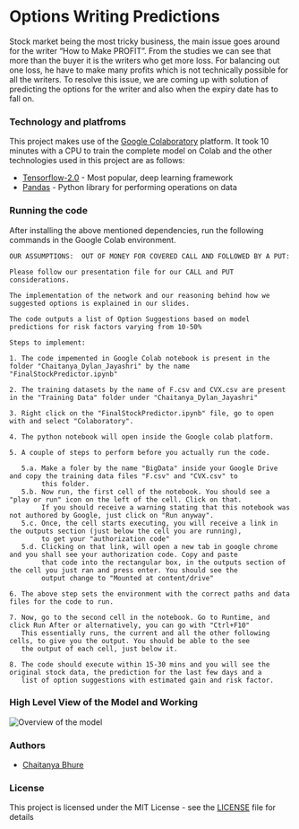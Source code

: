 # Options Writing Predictions

Stock market being the most tricky business, the main issue goes around for the writer “How to Make PROFIT”. From the studies we can see that more than the buyer it is the writers who get more loss. For balancing out one loss, he have to make many profits which is not technically possible for all the writers. To resolve this issue, we are coming up with solution of predicting the options for the writer and also when the expiry date has to fall on.

### Technology and platfroms

This project makes use of the [Google Colaboratory](https://colab.research.google.com/notebooks/welcome.ipynb#recent=true) platform. It took 10 minutes with a CPU to train the complete model on Colab and the other technologies used in this project are as follows:

* [Tensorflow-2.0](https://www.tensorflow.org/) - Most popular, deep learning framework
* [Pandas](https://pandas.pydata.org/) - Python library for performing operations on data

### Running the code

After installing the above mentioned dependencies, run the following commands in the Google Colab environment.

```
OUR ASSUMPTIONS:  OUT OF MONEY FOR COVERED CALL AND FOLLOWED BY A PUT:

Please follow our presentation file for our CALL and PUT considerations.

The implementation of the network and our reasoning behind how we suggested options is explained in our slides.

The code outputs a list of Option Suggestions based on model predictions for risk factors varying from 10-50%

Steps to implement:

1. The code impemented in Google Colab notebook is present in the folder "Chaitanya_Dylan_Jayashri" by the name "FinalStockPredictor.ipynb"

2. The training datasets by the name of F.csv and CVX.csv are present in the "Training Data" folder under "Chaitanya_Dylan_Jayashri"

3. Right click on the "FinalStockPredictor.ipynb" file, go to open with and select "Colaboratory".

4. The python notebook will open inside the Google colab platform.

5. A couple of steps to perform before you actually run the code.

   5.a. Make a foler by the name "BigData" inside your Google Drive and copy the training data files "F.csv" and "CVX.csv" to
		this folder.
   5.b. Now run, the first cell of the notebook. You should see a "play or run" icon on the left of the cell. Click on that.
		If you should receive a warning stating that this notebook was not authored by Google, just click on "Run anyway".
   5.c. Once, the cell starts executing, you will receive a link in the outputs section (just below the cell you are running),
		to get your "authorization code"
   5.d. Clicking on that link, will open a new tab in google chrome and you shall see your authorization code. Copy and paste
		that code into the rectangular box, in the outputs section of the cell you just ran and press enter. You should see the
		output change to "Mounted at content/drive"

6. The above step sets the environment with the correct paths and data files for the code to run.

7. Now, go to the second cell in the notebook. Go to Runtime, and click Run After or alternatively, you can go with "Ctrl+F10"
   This essentially runs, the current and all the other following cells, to give you the output. You should be able to the see
   the output of each cell, just below it.   

8. The code should execute within 15-30 mins and you will see the original stock data, the prediction for the last few days and a
   list of option suggestions with estimated gain and risk factor.
```

### High Level View of the Model and Working

![Overview of the model](https://github.com/chaitubhure/Options-Writing-Predictions/blob/master/Overviewofmodel.png)

### Authors

* [Chaitanya Bhure](https://github.com/chaitubhure)

### License

This project is licensed under the MIT License - see the [LICENSE](https://github.com/chaitubhure/Options-Writing-Predictions/blob/master/LICENSE) file for details
